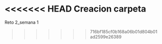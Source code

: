 <<<<<<< HEAD
Creacion carpeta
=======
Reto 2_semana 1
>>>>>>> 716bf185cf0b168a06b01d804b01ad2599e26389

